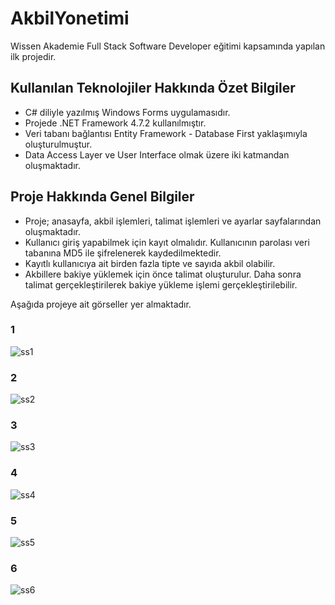 # AkbilYonetimi

Wissen Akademie Full Stack Software Developer eğitimi kapsamında yapılan ilk projedir.

## Kullanılan Teknolojiler Hakkında Özet Bilgiler

* C# diliyle yazılmış Windows Forms uygulamasıdır.
* Projede .NET Framework 4.7.2 kullanılmıştır.
* Veri tabanı bağlantısı Entity Framework - Database First yaklaşımıyla oluşturulmuştur.
* Data Access Layer ve User Interface olmak üzere iki katmandan oluşmaktadır.

## Proje Hakkında Genel Bilgiler

* Proje; anasayfa, akbil işlemleri, talimat işlemleri ve ayarlar sayfalarından oluşmaktadır. 
* Kullanıcı giriş yapabilmek için kayıt olmalıdır. Kullanıcının parolası veri tabanına MD5 ile şifrelenerek kaydedilmektedir. 
* Kayıtlı kullanıcıya ait birden fazla tipte ve sayıda akbil olabilir.
* Akbillere bakiye yüklemek için önce talimat oluşturulur. Daha sonra talimat gerçekleştirilerek bakiye yükleme işlemi gerçekleştirilebilir.

Aşağıda projeye ait görseller yer almaktadır. 

### 1

![ss1](https://user-images.githubusercontent.com/103080618/227324117-40a29e3b-5220-4121-be3a-d83c6cf3845f.png)

### 2
![ss2](https://user-images.githubusercontent.com/103080618/227327601-fd550405-ffb1-4e6d-b032-402f26f76fa1.png)

### 3
![ss3](https://user-images.githubusercontent.com/103080618/227327994-07fb9171-9496-43ac-8b32-bcc72427c26c.png)

### 4
![ss4](https://user-images.githubusercontent.com/103080618/227328560-5c4d193f-0c56-4595-be51-22f231a87a99.png)

### 5
![ss5](https://user-images.githubusercontent.com/103080618/227328660-803e2ae5-addd-4c43-9ba6-1070b113fcb7.png)

### 6
![ss6](https://user-images.githubusercontent.com/103080618/227328722-2f592e19-5634-43c0-96af-116593d591a4.png)
